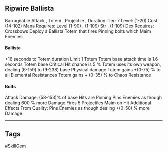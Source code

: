 ## Ripwire Ballista
Barrageable
Attack , Totem , Projectile , Duration
Tier: 7
Level: (1-20)
Cost: (14-102) Mana
Requires: Level (1-90) , (1-109) Str , (1-109) Dex
Requires: Crossbows
Deploy a Ballista Totem that fires Pinning bolts which Maim Enemies.
#### Ballista
+16 seconds to Totem duration
Limit 1 Totem
Totem base attack time is 1.6 seconds
Totem base Critical Hit chance is 5 %
Totem uses its own weapon, dealing (6-159) to (9-238) base Physical damage
Totem gains +(0-75) % to all Elemental Resistances
Totem gains + (0-35) % to Chaos Resistance
#### Bolts
Attack Damage: (58-153)% of base
Hits are Pinning
Pins Enemies as though dealing 600 % more Damage
Fires 5 Projectiles
Maim on Hit
Additional Effects From Quality:
Pins Enemies as though dealing +(0-50) % more Damage

---
## Tags
#SkillGem
